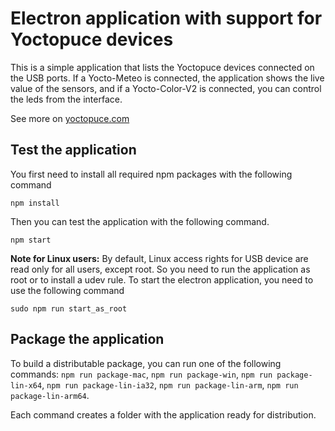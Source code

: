 
Electron application with support for Yoctopuce devices
======================================================

This is a simple application that lists the Yoctopuce devices connected on
the USB ports. If a Yocto-Meteo is connected, the application shows the 
live value of the sensors, and if a Yocto-Color-V2 is connected, you can 
control the leds from the interface.

See more on [yoctopuce.com](https://www.yoctopuce.com/EN/article/using-yoctopuce-modules-with-electron)


## Test the application

You first need to install all required npm packages with the following command
````
npm install
````

Then you can test the application with the following command.
````
npm start
````

**Note for Linux users:**
By default, Linux access rights for USB device are read only for all users, except root. So you need to run the application as root or to install a udev rule.
To start the electron application, you need to use the following command
````
sudo npm run start_as_root
````

## Package the application

To build a distributable package, you can run one of the  following commands:
``npm run package-mac``, ``npm run package-win``, ``npm run package-lin-x64``, 
``npm run package-lin-ia32``, ``npm run package-lin-arm``, ``npm run package-lin-arm64``.

Each command creates a folder with the application ready for distribution.
